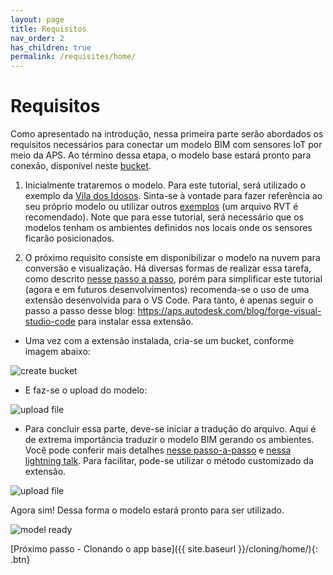 ```yaml
---
layout: page
title: Requisitos
nav_order: 2
has_children: true
permalink: /requisites/home/
---
```


# Requisitos

Como apresentado na introdução, nessa primeira parte serão abordados os requisitos necessários para conectar um modelo BIM com sensores IoT por meio da APS.
Ao término dessa etapa, o modelo base estará pronto para conexão, disponível neste [bucket](https://aps.autodesk.com/en/docs/data/v2/developers_guide/basics/#object-storage-service-oss). 

1. Inicialmente trataremos o modelo. Para este tutorial, será utilizado o exemplo da [Vila dos Idosos](https://github.com/JoaoMartins-callmeJohn/iot-sample-tutorial/tree/main/assets/files). Sinta-se à vontade para fazer referência ao seu próprio modelo ou utilizar outros [exemplos](https://knowledge.autodesk.com/support/revit/getting-started/caas/CloudHelp/cloudhelp/2022/ENU/Revit-GetStarted/files/GUID-7B9C7A69-1083-406D-A01F-53D405C167F3-htm.html) (um arquivo RVT é recomendado). Note que para esse tutorial, será necessário que os modelos tenham os ambientes definidos nos locais onde os sensores ficarão posicionados.

2. O próximo requisito consiste em disponibilizar o modelo na nuvem para conversão e visualização. Há diversas formas de realizar essa tarefa, como descrito [nesse passo a passo](https://aps.autodesk.com/en/docs/data/v2/tutorials/app-managed-bucket/), porém para simplificar este tutorial (agora e em futuros desenvolvimentos) recomenda-se o uso de uma extensão desenvolvida para o VS Code. Para tanto, é apenas seguir o passo a passo desse blog: https://aps.autodesk.com/blog/forge-visual-studio-code para instalar essa extensão.

- Uma vez com a extensão instalada, cria-se um bucket, conforme imagem abaixo:

![create bucket](../../assets/images/create_bucket.gif)

- E faz-se o upload do modelo:

![upload file](../../assets/images/upload_file.gif)

- Para concluir essa parte, deve-se iniciar a tradução do arquivo. Aqui é de extrema importância traduzir o modelo BIM gerando os ambientes. Você pode conferir mais detalhes [nesse passo-a-passo](https://aps.autodesk.com/en/docs/model-derivative/v2/tutorials/prep-roominfo4viewer/) e [nessa lightning talk](https://youtu.be/GgW9gBCRrWg?t=232). Para facilitar, pode-se utilizar o método customizado da extensão.

![upload file](../../assets/images/start_translation.gif)

Agora sim! Dessa forma o modelo estará pronto para ser utilizado.

![model ready](../../assets/images/model_ready.gif)

[Próximo passo - Clonando o app base]({{ site.baseurl }}/cloning/home/){: .btn}
